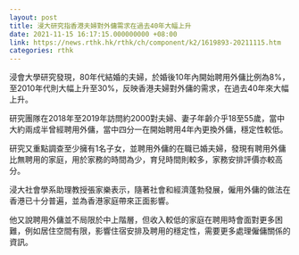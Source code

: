 ```yaml
---
layout: post
title: 浸大研究指香港夫婦對外傭需求在過去40年大幅上升
date: 2021-11-15 16:17:15.000000000 +08:00
link: https://news.rthk.hk/rthk/ch/component/k2/1619893-20211115.htm
categories: rthk
---
```


浸會大學研究發現，80年代結婚的夫婦，於婚後10年內開始聘用外傭比例為8%，至2010年代則大幅上升至30%，反映香港夫婦對外傭的需求，在過去40年來大幅上升。

研究團隊在2018年至2019年訪問約2000對夫婦、妻子年齡介乎18至55歲，當中大約兩成半曾經聘用外傭，當中四分一在開始聘用4年內更換外傭，穩定性較低。

研究又重點調查至少擁有1名子女，並聘用外傭的在職已婚夫婦，發現有聘用外傭比無聘用的家庭，用於家務的時間為少，育兒時間則較多，家務安排評價亦較高分。

浸大社會學系助理教授張家樂表示，隨著社會和經濟蓬勃發展，僱用外傭的做法在香港已十分普遍，並為香港家庭帶來正面影響。

他又說聘用外傭並不局限於中上階層，但收入較低的家庭在聘用時會面對更多困難，例如居住空間有限，影響住宿安排及聘用的穩定性，需要更多處理僱傭關係的資訊。
